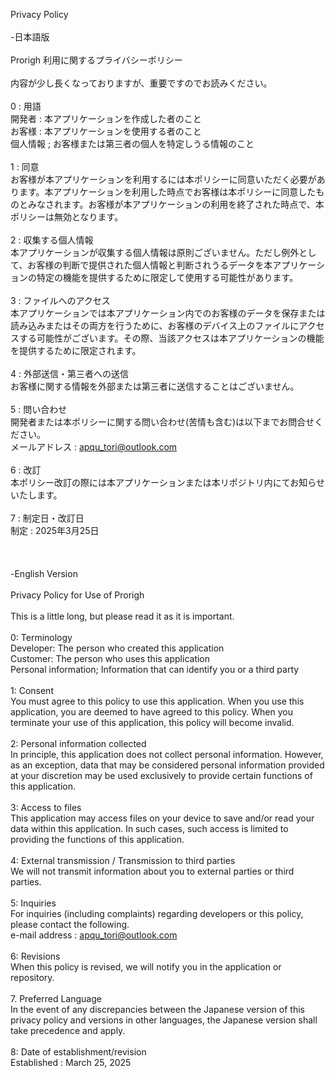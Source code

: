 Privacy Policy</br>
</br>
-日本語版</br>
</br>
Prorigh 利用に関するプライバシーポリシー</br>
</br>
内容が少し長くなっておりますが、重要ですのでお読みください。</br>
</br>
0 : 用語</br>
 開発者 : 本アプリケーションを作成した者のこと</br>
 お客様 : 本アプリケーションを使用する者のこと</br>
 個人情報 ; お客様または第三者の個人を特定しうる情報のこと</br>
</br>
1 : 同意</br>
 お客様が本アプリケーションを利用するには本ポリシーに同意いただく必要があります。本アプリケーションを利用した時点でお客様は本ポリシーに同意したものとみなされます。お客様が本アプリケーションの利用を終了された時点で、本ポリシーは無効となります。</br>
</br>
2 : 収集する個人情報</br>
 本アプリケーションが収集する個人情報は原則ございません。ただし例外として、お客様の判断で提供された個人情報と判断されうるデータを本アプリケーションの特定の機能を提供するために限定して使用する可能性があります。</br>
</br>
3 : ファイルへのアクセス</br>
 本アプリケーションでは本アプリケーション内でのお客様のデータを保存または読み込みまたはその両方を行うために、お客様のデバイス上のファイルにアクセスする可能性がございます。その際、当該アクセスは本アプリケーションの機能を提供するために限定されます。</br>
</br>
4 : 外部送信・第三者への送信</br>
 お客様に関する情報を外部または第三者に送信することはございません。</br>
</br>
5 : 問い合わせ</br>
 開発者または本ポリシーに関する問い合わせ(苦情も含む)は以下までお問合せください。</br>
メールアドレス : <a href="mailto:apqu_tori%40outlook.com">apqu_tori@outlook.com</a></br>
</br>
6 : 改訂</br>
 本ポリシー改訂の際には本アプリケーションまたは本リポジトリ内にてお知らせいたします。</br>
</br>
7 : 制定日・改訂日</br>
 制定 : 2025年3月25日</br>
</br>
</br>
</br>
-English Version</br>
 </br>
Privacy Policy for Use of Prorigh</br>
</br>
This is a little long, but please read it as it is important.</br>
</br>
0: Terminology</br>
Developer: The person who created this application</br>
Customer: The person who uses this application</br>
Personal information; Information that can identify you or a third party</br>
</br>
1: Consent</br>
You must agree to this policy to use this application. When you use this application, you are deemed to have agreed to this policy. When you terminate your use of this application, this policy will become invalid.</br>
</br>
2: Personal information collected</br>
In principle, this application does not collect personal information. However, as an exception, data that may be considered personal information provided at your discretion may be used exclusively to provide certain functions of this application.</br>
</br>
3: Access to files</br>
This application may access files on your device to save and/or read your data within this application. In such cases, such access is limited to providing the functions of this application.</br>
</br>
4: External transmission / Transmission to third parties</br>
We will not transmit information about you to external parties or third parties.</br>
</br>
5: Inquiries</br>
For inquiries (including complaints) regarding developers or this policy, please contact the following.</br>
e-mail address : <a href="mailto:apqu_tori%40outlook.com">apqu_tori@outlook.com</a></br>
</br>
6: Revisions</br>
When this policy is revised, we will notify you in the application or repository.</br>
</br>
7. Preferred Language</br>
In the event of any discrepancies between the Japanese version of this privacy policy and versions in other languages, the Japanese version shall take precedence and apply.</br>
</br>
8: Date of establishment/revision</br>
Established : March 25, 2025</br>
